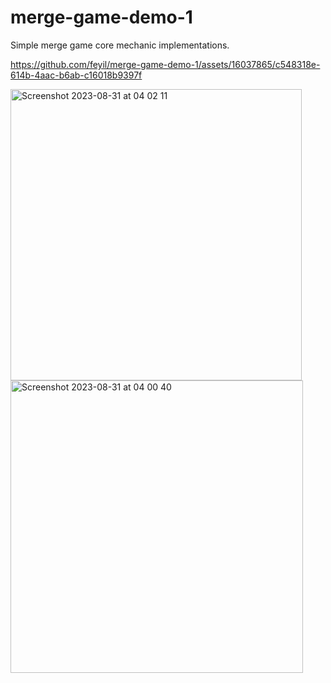 # merge-game-demo-1
Simple merge game core mechanic implementations.

https://github.com/feyil/merge-game-demo-1/assets/16037865/c548318e-614b-4aac-b6ab-c16018b9397f

<img width="466" alt="Screenshot 2023-08-31 at 04 02 11" src="https://github.com/feyil/merge-game-demo-1/assets/16037865/a6305487-54ad-400b-9347-2e6e2bd5baa5">
<img width="468" alt="Screenshot 2023-08-31 at 04 00 40" src="https://github.com/feyil/merge-game-demo-1/assets/16037865/f2a60692-88f5-4721-9f42-9aea47444324">





